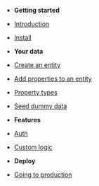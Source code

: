 - **Getting started**
- [Introduction](introduction.md)
- [Install](install.md)

- **Your data**
- [Create an entity](entities.md)
- [Add properties to an entity](properties.md)
- [Property types](property-types.md)
- [Seed dummy data](dummy-data.md)

- **Features**
- [Auth](auth.md)
- [Custom logic](custom-logic.md)

- **Deploy**
- [Going to production](going-to-production.md)
